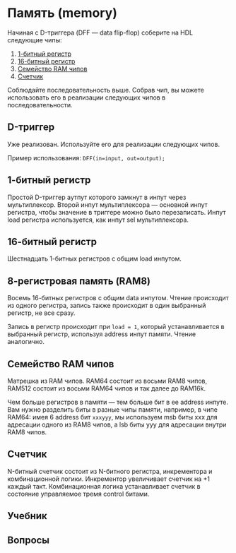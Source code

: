 # Память (memory)

Начиная с D-триггера (DFF — data flip-flop) соберите на HDL следующие чипы:

1. [1-битный регистр](1-bit-register/Bit.hdl)
2. [16-битный регистр](16-bit-register/Register.hdl)
3. [Семейство RAM чипов](RAM/RAM8.hdl)
4. [Счетчик](counter/PC.hdl)

Соблюдайте последовательность выше. Собрав чип, вы можете использовать его в реализации следующих чипов в последовательности.

## D-триггер

Уже реализован. Используйте его для реализации следующих чипов.

Пример использования: `DFF(in=input, out=output);`

## 1-битный регистр

Простой D-триггер аутпут которого замкнут в инпут через мультиплексор. Второй инпут мультиплексора — основной инпут регистра, чтобы значение в триггере можно было перезаписать. Инпут load регистра используется, как инпут sel мультиплексора.

## 16-битный регистр

Шестнадцать 1-битных регистров с общим load инпутом.

## 8-регистровая память (RAM8)

Восемь 16-битных регистров с общим data инпутом. Чтение происходит из одного регистра, запись также происходит в один выбранный регистр, не все сразу.

Запись в регистр происходит при `load = 1`, который устанавливается в выбранный регистр, используя address инпут памяти. Чтение аналогично.

## Семейство RAM чипов

Матрешка из RAM чипов. RAM64 состоит из восьми RAM8 чипов, RAM512 состоит из восьми RAM64 чипов и так далее до RAM16k.

Чем больше регистров в памяти — тем больше бит в ее address инпуте. Вам нужно разделить биты в разные чипы памяти, например, в чипе RAM64: имея 6 address бит `xxxyyy`, мы используем msb биты xxx для адресации одного из RAM8 чипов, а lsb биты yyy для адресации внутри RAM8 чипов.

## Счетчик

N-битный счетчик состоит из N-битного регистра, инкрементора и комбинационной логики. Инкрементор увеличивает счетчик на +1 каждый такт. Комбинационная логика устанавливает счетчик в состояние управляемое тремя control битами.

## Учебник

## Вопросы
